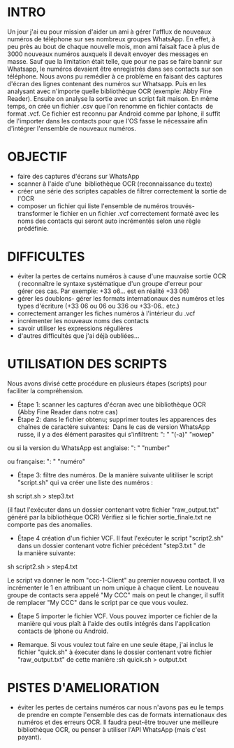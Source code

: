 # INTRO

Un jour j'ai eu pour mission d'aider un ami à gérer l'afflux de nouveaux numéros de téléphone sur ses nombreux groupes WhatsApp. En effet, à peu près au bout de chaque nouvelle mois, mon ami faisait face à plus de 3000 nouveaux numéros auxquels il devait envoyer des messages en masse. Sauf que la limitation était telle, que pour ne pas se faire bannir sur Whatsapp, le numéros devaient être enregistrés dans ses contacts sur son téléphone.
Nous avons pu remédier à ce problème en faisant des captures d'écran des lignes contenant des numéros sur Whatsapp. 
Puis en les analysant avec n'importe quelle bibliothèque OCR (exemple: Abby Fine Reader). 
Ensuite on analyse la sortie avec un script fait maison. 
En même temps, on crée un fichier .csv que l'on renomme en fichier contacts  de format .vcf. 
Ce fichier est reconnu par Android comme par Iphone, il suffit de l'importer dans les contacts pour que l'OS fasse le nécessaire afin d'intégrer l'ensemble de nouveaux numéros.  

# OBJECTIF
- faire des captures d'écrans sur WhatsApp
- scanner à l'aide d'une  bibliothèque OCR (reconnaissance du texte)
- créer une série des scriptes capables de filtrer correctement la sortie de l'OCR
- composer un fichier qui liste l'ensemble de numéros trouvés- transformer le fichier en un fichier .vcf correctement formaté avec les noms des contacts qui seront auto incrémentés selon une règle prédéfinie.

# DIFFICULTES
- éviter la pertes de certains numéros à cause d'une mauvaise sortie OCR
( reconnaître le syntaxe systématique d'un groupe d'erreur pour gérer ces cas. Par exemple: +33 o6... est en réalité +33 06)
- gérer les doublons- gérer les formats internationaux des numéros et les types d'écriture (+33 06 ou 06 ou 336 ou +33-06.. etc.)
- correctement arranger les fiches numéros à l'intérieur du .vcf
- incrémenter les nouveaux noms des contacts
- savoir utiliser les expressions régulières 
- d'autres difficultés que j'ai déjà oubliées...

# UTILISATION DES SCRIPTS
Nous avons divisé cette procédure en plusieurs étapes (scripts) pour faciliter la compréhension.
- Étape 1: scanner les captures d'écran avec une bibliothèque OCR (Abby Fine Reader dans notre cas)
- Étape 2: dans le fichier obtenu; supprimer toutes les apparences des chaînes de caractère suivantes: 
Dans le cas de version WhatsApp russe, il y a des élément parasites qui s'infiltrent:
": "
"(-а)"
"номер"

ou si la version du WhatsApp est anglaise:
": "
"number"

ou française:
": "
"numéro"

- Étape 3: filtre des numéros.
De la manière suivante ulitiliser le script "script.sh" qui va créer une liste des numéros :

sh script.sh > step3.txt

(il faut l'exécuter dans un dossier contenant votre fichier "raw_output.txt" généré par la bibliothèque OCR)
Vérifiez si le fichier sortie_finale.txt ne comporte pas des anomalies.

- Étape 4 création d'un fichier VCF.
Il faut l'exécuter le script "script2.sh" dans un dossier contenant votre fichier précédent "step3.txt " de la manière suivante:

sh script2.sh > step4.txt

Le script va donner le nom "ccc-1-Client" au premier nouveau contact. Il va incrémenter le 1 en attribuant un nom unique à chaque client. Le nouveau groupe de contacts sera appelé "My CCC" mais on peut le changer, il suffit de remplacer "My CCC" dans le script par ce que vous voulez. 

- Étape 5 importer le fichier VCF.
Vous pouvez importer ce fichier de la manière qui vous plaît à l'aide des outils intégrés dans l'application contacts de Iphone ou Android.

- Remarque.
Si vous voulez tout faire en une seule étape, j'ai inclus le fichier "quick.sh" à éxecuter dans le dossier contenant votre fichier "raw_output.txt" de cette manière :sh quick.sh > output.txt




# PISTES D'AMELIORATION
- éviter les pertes de certains numéros car nous n'avons pas eu le temps de prendre en compte l'ensemble des cas de formats internationaux des numéros et des erreurs OCR. Il faudra peut-être trouver une meilleure bibliothèque OCR, ou penser à utiliser l'API WhatsApp (mais c'est payant).